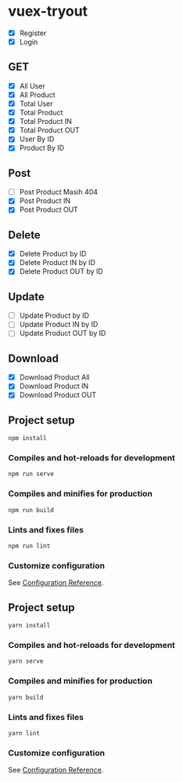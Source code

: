 # vuex-tryout

-   [x] Register
-   [x] Login

## GET

-   [x] All User
-   [x] All Product
-   [x] Total User
-   [x] Total Product
-   [x] Total Product IN
-   [x] Total Product OUT
-   [x] User By ID
-   [x] Product By ID

## Post

-   [ ] Post Product Masih 404
-   [x] Post Product IN
-   [x] Post Product OUT

## Delete

-   [x] Delete Product by ID
-   [x] Delete Product IN by ID
-   [x] Delete Product OUT by ID

## Update

-   [ ] Update Product by ID
-   [ ] Update Product IN by ID
-   [ ] Update Product OUT by ID

## Download

-   [x] Download Product All
-   [x] Download Product IN
-   [x] Download Product OUT

## Project setup

```
npm install
```

### Compiles and hot-reloads for development

```
npm run serve
```

### Compiles and minifies for production

```
npm run build
```

### Lints and fixes files

```
npm run lint
```

### Customize configuration

See [Configuration Reference](https://cli.vuejs.org/config/).


## Project setup
```
yarn install
```

### Compiles and hot-reloads for development
```
yarn serve
```

### Compiles and minifies for production
```
yarn build
```

### Lints and fixes files
```
yarn lint
```

### Customize configuration
See [Configuration Reference](https://cli.vuejs.org/config/).
